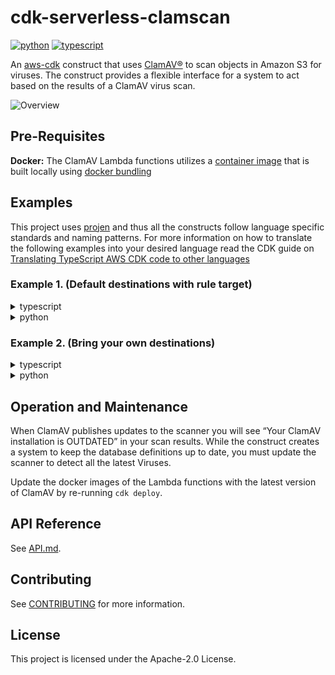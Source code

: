 # cdk-serverless-clamscan

[![python](https://img.shields.io/badge/jsii-python-blueviolet.svg)](https://pypi.org/project/cdk-serverless-clamscan/)
[![typescript](https://img.shields.io/badge/jsii-typescript-blueviolet.svg)](https://www.npmjs.com/package/cdk-serverless-clamscan)

An [aws-cdk](https://github.com/aws/aws-cdk) construct that uses [ClamAV®](https://www.clamav.net/) to scan objects in Amazon S3 for viruses. The construct provides a flexible interface for a system to act based on the results of a ClamAV virus scan.

![Overview](serverless-clamscan.png)

## Pre-Requisites

**Docker:** The ClamAV Lambda functions utilizes a [container image](https://aws.amazon.com/blogs/aws/new-for-aws-lambda-container-image-support/) that is built locally using [docker bundling](https://aws.amazon.com/blogs/devops/building-apps-with-aws-cdk/)

## Examples

This project uses [projen](https://github.com/projen/projen) and thus all the constructs follow language specific standards and naming patterns. For more information on how to translate the following examples into your desired language read the CDK guide on [Translating TypeScript AWS CDK code to other languages](https://docs.aws.amazon.com/cdk/latest/guide/multiple_languages.html)

### Example 1. (Default destinations with rule target)

<details><summary>typescript</summary>
<p>

```python
# Example automatically generated without compilation. See https://github.com/aws/jsii/issues/826
from aws_cdk.aws_events import RuleTargetInput
from aws_cdk.aws_events_targets import SnsTopic
from aws_cdk.aws_s3 import Bucket
from aws_cdk.aws_sns import Topic
from aws_cdk.core import Construct, Stack, StackProps
from cdk_serverless_clamscan import ServerlessClamscan

class CdkTestStack(Stack):
    def __init__(self, scope, id, *, description=None, env=None, stackName=None, tags=None, synthesizer=None, terminationProtection=None, analyticsReporting=None):
        super().__init__(scope, id, description=description, env=env, stackName=stackName, tags=tags, synthesizer=synthesizer, terminationProtection=terminationProtection, analyticsReporting=analyticsReporting)

        bucket_1 = Bucket(self, "rBucket1")
        bucket_2 = Bucket(self, "rBucket2")
        bucket_list = [bucket_1, bucket_2]
        sc = ServerlessClamscan(self, "rClamscan",
            buckets=bucket_list
        )
        bucket_3 = Bucket(self, "rBucket3")
        sc.add_source_bucket(bucket_3)
        infected_topic = Topic(self, "rInfectedTopic")
        sc.infected_rule.add_target(SnsTopic(infected_topic,
            message=RuleTargetInput.from_event_path("$.detail.responsePayload.message")
        ))
```

</p>
</details><details><summary>python</summary>
<p>

```python
from aws_cdk import (
  core as core,
  aws_events as events,
  aws_events_targets as events_targets,
  aws_s3 as s3,
  aws_sns as sns
)
from cdk_serverless_clamscan import ServerlessClamscan

class CdkTestStack(core.Stack):

  def __init__(self, scope: core.Construct, construct_id: str, **kwargs) -> None:
    super().__init__(scope, construct_id, **kwargs)

    bucket_1 = s3.Bucket(self, "rBucket1")
    bucket_2 = s3.Bucket(self, "rBucket2")
    bucketList = [ bucket_1, bucket_2 ]
    sc = ServerlessClamscan(self, "rClamScan",
      buckets=bucketList,
    )
    bucket_3 = s3.Bucket(self, "rBucket3")
    sc.add_source_bucket(bucket_3)
    infected_topic = sns.Topic(self, "rInfectedTopic")
    if sc.infected_rule != None:
      sc.infected_rule.add_target(
        events_targets.SnsTopic(
          infected_topic,
          message=events.RuleTargetInput.from_event_path('$.detail.responsePayload.message'),
        )
      )
```

</p>
</details>

### Example 2. (Bring your own destinations)

<details><summary>typescript</summary>
<p>

```python
# Example automatically generated without compilation. See https://github.com/aws/jsii/issues/826
from aws_cdk.aws_lambda_destinations import SqsDestination, EventBridgeDestination
from aws_cdk.aws_s3 import Bucket
from aws_cdk.aws_sqs import Queue
from aws_cdk.core import Construct, Stack, StackProps
from cdk_serverless_clamscan import ServerlessClamscan

class CdkTestStack(Stack):
    def __init__(self, scope, id, *, description=None, env=None, stackName=None, tags=None, synthesizer=None, terminationProtection=None, analyticsReporting=None):
        super().__init__(scope, id, description=description, env=env, stackName=stackName, tags=tags, synthesizer=synthesizer, terminationProtection=terminationProtection, analyticsReporting=analyticsReporting)

        bucket_1 = Bucket(self, "rBucket1")
        bucket_2 = Bucket(self, "rBucket2")
        bucket_list = [bucket_1, bucket_2]
        queue = Queue(self, "rQueue")
        sc = ServerlessClamscan(self, "default",
            buckets=bucket_list,
            on_result=EventBridgeDestination(),
            on_error=SqsDestination(queue)
        )
        bucket_3 = Bucket(self, "rBucket3")
        sc.add_source_bucket(bucket_3)
```

</p>
</details><details><summary>python</summary>
<p>

```python
from aws_cdk import (
  core as core,
  aws_lambda_destinations as lambda_destinations,
  aws_s3 as s3,
  aws_sqs as sqs
)
from cdk_serverless_clamscan import ServerlessClamscan

class CdkTestStack(core.Stack):

  def __init__(self, scope: core.Construct, construct_id: str, **kwargs) -> None:
    super().__init__(scope, construct_id, **kwargs)

    bucket_1 = s3.Bucket(self, "rBucket1")
    bucket_2 = s3.Bucket(self, "rBucket2")
    bucketList = [ bucket_1, bucket_2 ]
    queue = sqs.Queue(self, "rQueue")
    sc = ServerlessClamscan(self, "rClamScan",
      buckets=bucketList,
      on_result=lambda_destinations.EventBridgeDestination(),
      on_error=lambda_destinations.SqsDestination(queue),
    )
    bucket_3 = s3.Bucket(self, "rBucket3")
    sc.add_source_bucket(bucket_3)
```

</p>
</details>

## Operation and Maintenance

When ClamAV publishes updates to the scanner you will see “Your ClamAV installation is OUTDATED” in your scan results. While the construct creates a system to keep the database definitions up to date, you must update the scanner to detect all the latest Viruses.

Update the docker images of the Lambda functions with the latest version of ClamAV by re-running `cdk deploy`.

## API Reference

See [API.md](./API.md).

## Contributing

See [CONTRIBUTING](./CONTRIBUTING.md) for more information.

## License

This project is licensed under the Apache-2.0 License.
